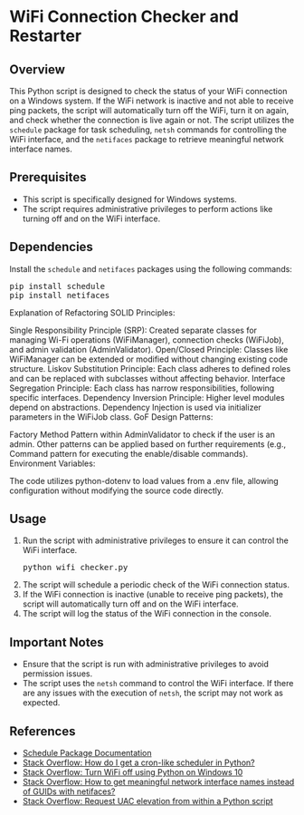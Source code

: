 <h1>WiFi Connection Checker and Restarter</h1>

<h2>Overview</h2>
<p>This Python script is designed to check the status of your WiFi connection on a Windows system. If the WiFi network is inactive and not able to receive ping packets, the script will automatically turn off the WiFi, turn it on again, and check whether the connection is live again or not. The script utilizes the <code>schedule</code> package for task scheduling, <code>netsh</code> commands for controlling the WiFi interface, and the <code>netifaces</code> package to retrieve meaningful network interface names.</p>

<h2>Prerequisites</h2>
<ul>
    <li>This script is specifically designed for Windows systems.</li>
    <li>The script requires administrative privileges to perform actions like turning off and on the WiFi interface.</li>
</ul>

<h2>Dependencies</h2>
<p>Install the <code>schedule</code> and <code>netifaces</code> packages using the following commands:</p>
<pre>
pip install schedule
pip install netifaces
</pre>
Explanation of Refactoring
SOLID Principles:

Single Responsibility Principle (SRP): Created separate classes for managing Wi-Fi operations (WiFiManager), connection checks (WiFiJob), and admin validation (AdminValidator).
Open/Closed Principle: Classes like WiFiManager can be extended or modified without changing existing code structure.
Liskov Substitution Principle: Each class adheres to defined roles and can be replaced with subclasses without affecting behavior.
Interface Segregation Principle: Each class has narrow responsibilities, following specific interfaces.
Dependency Inversion Principle: Higher level modules depend on abstractions. Dependency Injection is used via initializer parameters in the WiFiJob class.
GoF Design Patterns:

Factory Method Pattern within AdminValidator to check if the user is an admin.
Other patterns can be applied based on further requirements (e.g., Command pattern for executing the enable/disable commands).
Environment Variables:

The code utilizes python-dotenv to load values from a .env file, allowing configuration without modifying the source code directly.

<h2>Usage</h2>
<ol>
    <li>Run the script with administrative privileges to ensure it can control the WiFi interface.</li>
    <pre>python wifi_checker.py</pre>
    <li>The script will schedule a periodic check of the WiFi connection status.</li>
    <li>If the WiFi connection is inactive (unable to receive ping packets), the script will automatically turn off and on the WiFi interface.</li>
    <li>The script will log the status of the WiFi connection in the console.</li>
</ol>

<h2>Important Notes</h2>
<ul>
    <li>Ensure that the script is run with administrative privileges to avoid permission issues.</li>
    <li>The script uses the <code>netsh</code> command to control the WiFi interface. If there are any issues with the execution of <code>netsh</code>, the script may not work as expected.</li>
</ul>

<h2>References</h2>
<ul>
    <li><a href="https://schedule.readthedocs.io/en/stable/" target="_blank">Schedule Package Documentation</a></li>
    <li><a href="https://stackoverflow.com/questions/373335/how-do-i-get-a-cron-like-scheduler-in-python" target="_blank">Stack Overflow: How do I get a cron-like scheduler in Python?</a></li>
    <li><a href="https://stackoverflow.com/questions/44246527/turn-wifi-off-using-python-on-windows-10" target="_blank">Stack Overflow: Turn WiFi off using Python on Windows 10</a></li>
    <li><a href="https://stackoverflow.com/questions/29913516/how-to-get-meaningful-network-interface-names-instead-of-guids-with-netifaces-un" target="_blank">Stack Overflow: How to get meaningful network interface names instead of GUIDs with netifaces?</a></li>
    <li><a href="https://stackoverflow.com/questions/130763/request-uac-elevation-from-within-a-python-script" target="_blank">Stack Overflow: Request UAC elevation from within a Python script</a></li>
</ul>

</body>
</html>
<!-- Updated README links and corrected typos -->
<!-- Updated README links and corrected typos -->